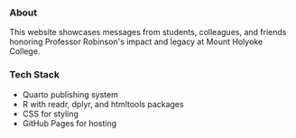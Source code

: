 ### About
This website showcases messages from students, colleagues, and friends honoring Professor Robinson's impact and legacy at Mount Holyoke College.

### Tech Stack
* Quarto publishing system
* R with readr, dplyr, and htmltools packages
* CSS for styling
* GitHub Pages for hosting
